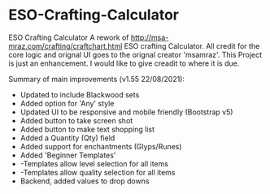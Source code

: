 # ESO-Crafting-Calculator
ESO Crafting Calculator 
A rework of http://msa-mraz.com/crafting/craftchart.html ESO crafting Calculator. All credit for the core logic and orignal UI goes to the orignal creator 'msamraz'. This Project is just an enhancement. I would like to give creadit to where it is due. 

Summary of main improvements (v1.55 22/08/2021):
- Updated to include Blackwood sets
- Added option for 'Any' style
- Updated UI to be responsive and mobile friendly (Bootstrap v5)
- Added button to take screen shot
- Added button to make text shopping list
- Added a Quantity (Qty) field
- Added support for enchantments (Glyps/Runes)
- Added 'Beginner Templates'
- -Templates allow level selection for all items
- -Templates allow quality selection for all items
- Backend, added values to drop downs
